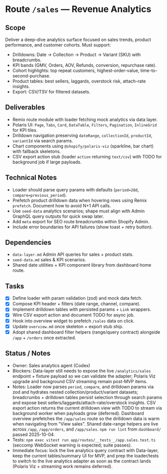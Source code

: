 # Route `/sales` — Revenue Analytics

## Scope
Deliver a deep-dive analytics surface focused on sales trends, product performance, and customer cohorts. Must support:
- Drilldowns: Date → Collection → Product → Variant (SKU) with breadcrumbs.
- KPI bands (GMV, Orders, AOV, Refunds, conversion, repurchase rate).
- Cohort highlights: top repeat customers, highest-order-value, time-to-second-purchase.
- Product tables: best sellers, laggards, overstock risk, attach-rate insights.
- Export: CSV/TSV for filtered datasets.

## Deliverables
- Remix route module with loader fetching mock analytics via data layer.
- Polaris UI: `Page`, `Tabs`, `Card`, `DataTable`, `Filters`, `Pagination`, `InlineGrid` for KPI tiles.
- Drilldown navigation preserving `dateRange`, `collectionId`, `productId`, `variantId` via search params.
- Chart components using `@shopify/polaris-viz` (sparkline, bar chart) with fallback skeletons.
- CSV export action stub (loader `action` returning `text/csv`) with TODO for background job if large payloads.

## Technical Notes
- Loader should parse query params with defaults (`period=28d`, `compare=previous_period`).
- Prefetch product drilldown data when hovering rows using Remix `prefetch`. Document how to avoid N+1 API calls.
- Use `seed-data` analytics scenarios; shape must align with Admin GraphQL query outputs for quick swap later.
- Add `meta` export for SEO route breadcrumbs within Shopify Admin.
- Include error boundaries for API failures (show toast + retry button).

## Dependencies
- `data-layer.md` Admin API queries for sales + product stats.
- `seed-data.md` sales & KPI scenarios.
- Shared date utilities + KPI component library from dashboard home route.

## Tasks
- [x] Define loader with param validation (zod) and mock data fetch.
- [x] Compose KPI header + filters (date range, channel, compare).
- [x] Implement drilldown tables with persisted params + `Link` wrappers.
- [x] Wire CSV export action and document TODO for async job.
- [x] Hook into overview widget to prefetch `/sales` data on click.
- [x] Update `overview.md` once skeleton + export stub ship.
- [x] Adopt shared dashboard filter helpers (range/query contract) alongside `/app` + `/orders` once extracted.

## Status / Notes
- Owner: Sales analytics agent (Codex)
- Blockers: Data-layer still needs to expose the live `/analytics/sales` endpoint + fixture payload so we can validate the adapter; Polaris Viz upgrade and background CSV streaming remain post-MVP items.
- Notes: Loader now parses `period`, `compare`, and drilldown params via zod and hydrates nested collection/product/variant datasets; breadcrumbs + drilldown tables persist selection through search params and expose best sellers/laggards/attach-rate/overstock insights. CSV export action returns the current drilldown view with TODO to stream via background worker when payloads grow (deferred). Dashboard overview prefetches the `/app/sales` route so the drilldown data is warm when navigating from "View sales". Shared date-range helpers are live across `/app`, `/app/orders`, and `/app/sales`. `npm run lint` from `dashboard/` passed 2025-10-04.
- Tests: `npm exec vitest run app/routes/__tests__/app.sales.test.ts` (seccomp WebSocket warning is expected; suite passes).
- Immediate focus: lock the live analytics query contract with Data-layer, keep the current tables/summary UI for MVP, and prep the loader/tests to switch to the live analytics adapter as soon as the contract lands (Polaris Viz + streaming work remains deferred).

